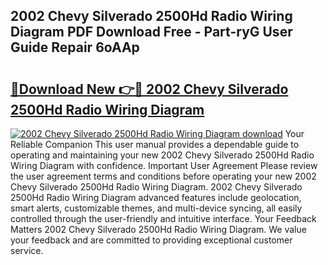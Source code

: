 ## 2002 Chevy Silverado 2500Hd Radio Wiring Diagram PDF Download Free - Part-ryG User Guide Repair 6oAAp

# <h2><a href="http://dfjti4k.blite.top/?on=2002+Chevy+Silverado+2500Hd+Radio+Wiring+Diagram">🔗Download New 👉🔴 2002 Chevy Silverado 2500Hd Radio Wiring Diagram</a></h2>

[![2002 Chevy Silverado 2500Hd Radio Wiring Diagram download](https://i.imgur.com/lujVjoI.png)](http://dfjti4k.blite.top/?on=2002+Chevy+Silverado+2500Hd+Radio+Wiring+Diagram)
Your Reliable Companion This user manual provides a dependable guide to operating and maintaining your new 2002 Chevy Silverado 2500Hd Radio Wiring Diagram with confidence. Important User Agreement Please review the user agreement terms and conditions before operating your new 2002 Chevy Silverado 2500Hd Radio Wiring Diagram. 2002 Chevy Silverado 2500Hd Radio Wiring Diagram advanced features include geolocation, smart alerts, customizable themes, and multi-device syncing, all easily controlled through the user-friendly and intuitive interface. Your Feedback Matters 2002 Chevy Silverado 2500Hd Radio Wiring Diagram. We value your feedback and are committed to providing exceptional customer service.

